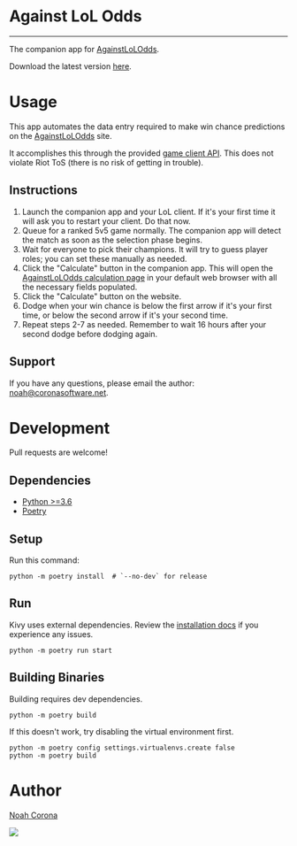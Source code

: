 # Against LoL Odds
----------------
The companion app for [AgainstLoLOdds].

Download the latest version [here](https://againstlolodds.com/companion).

# Usage

This app automates the data entry required to make win chance predictions on the [AgainstLoLOdds] site.

It accomplishes this through the provided [game client API](https://developer.riotgames.com/docs/lol#league-client).
This does not violate Riot ToS (there is no risk of getting in trouble).

## Instructions

1. Launch the companion app and your LoL client. If it's your first time it will ask you to restart your client. Do that now.
2. Queue for a ranked 5v5 game normally. The companion app will detect the match as soon as the selection phase begins.
3. Wait for everyone to pick their champions. It will try to guess player roles; you can set these manually as needed.
4. Click the "Calculate" button in the companion app. This will open the [AgainstLoLOdds calculation page](https://againstlolodds.com/calculate) in your default web browser with all the necessary fields populated.
5. Click the "Calculate" button on the website.
6. Dodge when your win chance is below the first arrow if it's your first time, or below the second arrow if it's your second time.
7. Repeat steps 2-7 as needed. Remember to wait 16 hours after your second dodge before dodging again.

## Support

If you have any questions, please email the author: [noah@coronasoftware.net](mailto:noah@coronasoftware.net).

# Development
Pull requests are welcome!

## Dependencies
- [Python >=3.6](https://www.python.org/downloads/)
- [Poetry](https://poetry.eustace.io/docs/#installation)

## Setup
Run this command:

    python -m poetry install  # `--no-dev` for release

## Run
Kivy uses external dependencies. Review the [installation docs](https://kivy.org/doc/stable/gettingstarted/installation.html) if you experience any issues.

    python -m poetry run start

## Building Binaries
Building requires dev dependencies.

    python -m poetry build

If this doesn't work, try disabling the virtual environment first.

    python -m poetry config settings.virtualenvs.create false
    python -m poetry build

# Author
[Noah Corona](mailto:noah@coronasoftware.net)

[<img src="https://coronasoftware.net/s/sLogo.png">](https://coronasoftware.net)

[AgainstLoLOdds]: https://againstlolodds.com
